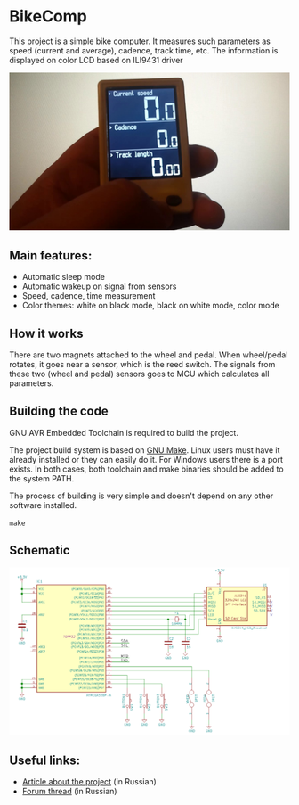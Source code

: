 # BikeComp

This project is a simple bike computer. It measures such parameters as speed
(current and average), cadence, track time, etc. The information is displayed
on color LCD based on ILI9431 driver

![BikeComp](files/bikecomp.jpg)

## Main features:

* Automatic sleep mode
* Automatic wakeup on signal from sensors
* Speed, cadence, time measurement
* Color themes: white on black mode, black on white mode, color mode

## How it works

There are two magnets attached to the wheel and pedal. When wheel/pedal rotates, it goes near a sensor, which is the reed switch. The signals from these two (wheel and pedal) sensors goes to MCU which calculates all parameters.

## Building the code

GNU AVR Embedded Toolchain is required to build the project.

The project build system is based on [GNU Make](https://www.gnu.org/software/make/).
Linux users must have it already installed or they can easily do it.
For Windows users there is a port exists.
In both cases, both toolchain and make binaries should be added to the system PATH.

The process of building is very simple and doesn't depend on any other software installed.

`make`

## Schematic

![Schematic](files/bikecomp_sch.png)

## Useful links:

* [Article about the project](http://radiokot.ru/circuit/digital/measure/153) (in Russian)
* [Forum thread](http://radiokot.ru/forum/viewtopic.php?t=146831) (in Russian)

